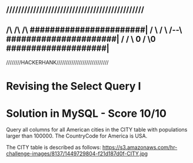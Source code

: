 //////////////////////////////////////////////
----------------------------------------------
   /\    /\        /\ #######################|
  /  \  /  \      /--\ ######################|
 /    \/    \ 0  /    \0 ####################|
----------------------------------------------          
////////HACKERHANK////////////////////////////

# Revising the Select Query I

# Solution in MySQL - Score 10/10

Query all columns for all American cities in the CITY table with populations larger than 100000. The CountryCode for America is USA.

The CITY table is described as follows:
https://s3.amazonaws.com/hr-challenge-images/8137/1449729804-f21d187d0f-CITY.jpg
